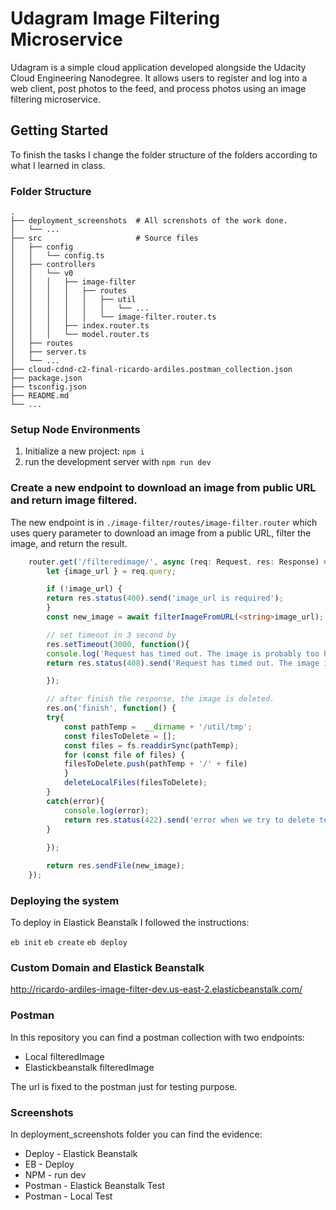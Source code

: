 # Udagram Image Filtering Microservice

Udagram is a simple cloud application developed alongside the Udacity Cloud Engineering Nanodegree. It allows users to register and log into a web client, post photos to the feed, and process photos using an image filtering microservice.

## Getting Started

To finish the tasks I change the folder structure of the folders according to what I learned in class. 

### Folder Structure 
    .
    ├── deployment_screenshots  # All screnshots of the work done.
    │   └── ...  
    ├── src                     # Source files 
    │   ├── config
    │   │   └── config.ts
    │   ├── controllers
    │   │   └── v0
    │   │   │   ├── image-filter
    │   │   │   │   ├── routes
    │   │   │   │   │   ├── util
    │   │   │   │   │   │   └── ...
    │   │   │   │   │   └── image-filter.router.ts
    │   │   │   ├── index.router.ts
    │   │   │   └── model.router.ts
    │   ├── routes
    │   ├── server.ts 
    │   └── ...    
    ├── cloud-cdnd-c2-final-ricardo-ardiles.postman_collection.json  
    ├── package.json                 
    ├── tsconfig.json
    ├── README.md
    └── ...

### Setup Node Environments

1. Initialize a new project: `npm i`
2. run the development server with `npm run dev`

### Create a new endpoint to download an image from public URL and return image filtered.

The new endpoint is in `./image-filter/routes/image-filter.router` which uses query parameter to download an image from a public URL, filter the image, and return the result.

```typescript
    router.get('/filteredimage/', async (req: Request, res: Response) => {
        let {image_url } = req.query;

        if (!image_url) {
        return res.status(400).send('image_url is required');
        }
        const new_image = await filterImageFromURL(<string>image_url);

        // set timeout in 3 second by 
        res.setTimeout(3000, function(){
        console.log('Request has timed out. The image is probably too heavy.');
        return res.status(408).send('Request has timed out. The image is probably too heavy or removed.');

        });

        // after finish the response, the image is deleted.
        res.on('finish', function() {
        try{
            const pathTemp =  __dirname + '/util/tmp';
            const filesToDelete = [];
            const files = fs.readdirSync(pathTemp);
            for (const file of files) {
            filesToDelete.push(pathTemp + '/' + file)
            }
            deleteLocalFiles(filesToDelete);
        }
        catch(error){
            console.log(error);
            return res.status(422).send('error when we try to delete temp file.');
        }
        
        });

        return res.sendFile(new_image);
    });
```

### Deploying the system

To deploy in Elastick Beanstalk I followed the instructions:

`eb init` 
`eb create`
`eb deploy`


### Custom Domain and Elastick Beanstalk


http://ricardo-ardiles-image-filter-dev.us-east-2.elasticbeanstalk.com/


### Postman

In this repository you can find a postman collection with two endpoints:

* Local filteredImage
* Elastickbeanstalk filteredImage

The url is fixed to the postman just for testing purpose.

### Screenshots

In deployment_screenshots folder you can find the evidence:

* Deploy - Elastick Beanstalk
* EB - Deploy
* NPM - run dev 
* Postman - Elastick Beanstalk Test
* Postman - Local Test